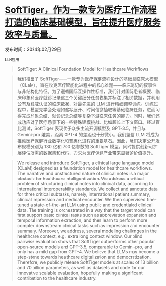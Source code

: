# [SoftTiger，作为一款专为医疗工作流程打造的临床基础模型，旨在提升医疗服务效率与质量。](https://arxiv.org/abs/2403.00868)

发布时间：2024年02月29日

`LLM应用`

> SoftTiger: A Clinical Foundation Model for Healthcare Workflows

> 我们推出了 SoftTiger——一款专为医疗保健流程设计的基础型临床大模型（CLaM），旨在攻克医疗智能化进程中的核心难题——临床笔记的叙事性与非结构化特征。为了遵循国际互操作性标准，我们针对国际患者概要、临床印象和医疗就诊记录这三个关键细分任务收集并标注了相关数据，并利用公有及权威认证的临床数据，对最先进的 LLM 进行精细调整训练。训练过程中，模型先学会处理如缩写展开、时间信息抽取等基础临床任务，进而习得完成印象总结、就诊记录总结等复杂下游临床任务的能力。同时，我们还成功应对了医疗场景下的一些特殊建模挑战，比如超长上下文窗口。经过盲比测试，SoftTiger 表现优于众多主流开源模型及 GPT-3.5，并且与 Gemini-pro 媲美，距离 GPT-4 的差距也十分微小。我们坚信 LLM 将成为推动医疗保健行业数字化和普惠化进程的重要基石。因此，我们决定公开发布规模分别为 130 亿和 700 亿参数的 SoftTiger 模型，同时提供创新可扩展评估所需的数据集和代码，力求为医疗保健产业带来显著的价值提升。

> We release and introduce SoftTiger, a clinical large language model (CLaM) designed as a foundation model for healthcare workflows. The narrative and unstructured nature of clinical notes is a major obstacle for healthcare intelligentization. We address a critical problem of structuring clinical notes into clinical data, according to international interoperability standards. We collect and annotate data for three critical subtasks, namely, international patient summary, clinical impression and medical encounter. We then supervised fine-tuned a state-of-the-art LLM using public and credentialed clinical data. The training is orchestrated in a way that the target model can first support basic clinical tasks such as abbreviation expansion and temporal information extraction, and then learn to perform more complex downstream clinical tasks such as impression and encounter summary. Moreover, we address, several modeling challenges in the healthcare context, e.g., extra long context window. Our blind pairwise evaluation shows that SoftTiger outperforms other popular open-source models and GPT-3.5, comparable to Gemini-pro, and only has a mild gap from GPT-4. We believe that LLMs may become a step-stone towards healthcare digitalization and democratization. Therefore, we publicly release SoftTiger models at scales of 13 billion and 70 billion parameters, as well as datasets and code for our innovative scalable evaluation, hopefully, making a significant contribution to the healthcare industry.